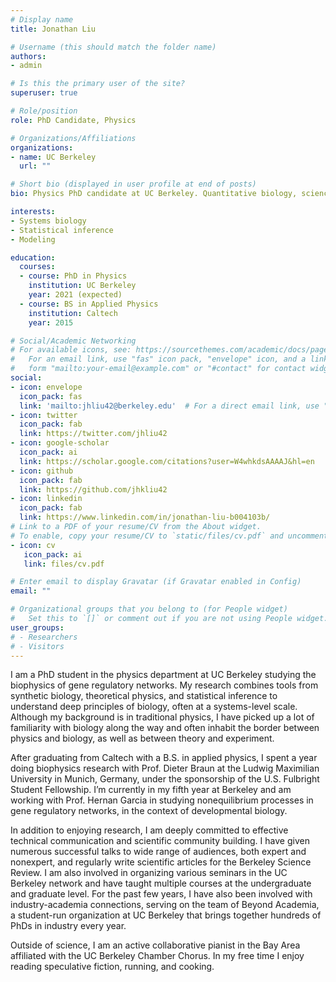 ```yaml
---
# Display name
title: Jonathan Liu

# Username (this should match the folder name)
authors:
- admin

# Is this the primary user of the site?
superuser: true

# Role/position
role: PhD Candidate, Physics

# Organizations/Affiliations
organizations:
- name: UC Berkeley
  url: ""

# Short bio (displayed in user profile at end of posts)
bio: Physics PhD candidate at UC Berkeley. Quantitative biology, science communication and community, classical music. He/him/his.

interests:
- Systems biology
- Statistical inference
- Modeling

education:
  courses:
  - course: PhD in Physics
    institution: UC Berkeley
    year: 2021 (expected)
  - course: BS in Applied Physics
    institution: Caltech
    year: 2015

# Social/Academic Networking
# For available icons, see: https://sourcethemes.com/academic/docs/page-builder/#icons
#   For an email link, use "fas" icon pack, "envelope" icon, and a link in the
#   form "mailto:your-email@example.com" or "#contact" for contact widget.
social:
- icon: envelope
  icon_pack: fas
  link: 'mailto:jhliu42@berkeley.edu'  # For a direct email link, use "mailto:test@example.org".
- icon: twitter
  icon_pack: fab
  link: https://twitter.com/jhliu42
- icon: google-scholar
  icon_pack: ai
  link: https://scholar.google.com/citations?user=W4whkdsAAAAJ&hl=en
- icon: github
  icon_pack: fab
  link: https://github.com/jhkliu42
- icon: linkedin
  icon_pack: fab
  link: https://www.linkedin.com/in/jonathan-liu-b004103b/
# Link to a PDF of your resume/CV from the About widget.
# To enable, copy your resume/CV to `static/files/cv.pdf` and uncomment the lines below.
- icon: cv
   icon_pack: ai
   link: files/cv.pdf

# Enter email to display Gravatar (if Gravatar enabled in Config)
email: ""

# Organizational groups that you belong to (for People widget)
#   Set this to `[]` or comment out if you are not using People widget.
user_groups:
# - Researchers
# - Visitors
---
```


I am a PhD student in the physics department at UC Berkeley studying the biophysics of gene regulatory networks. My research combines tools from synthetic biology, theoretical physics, and statistical inference to understand deep principles of biology, often at a systems-level scale. Although my background is in traditional physics, I have picked up a lot of familiarity with biology along the way and often inhabit the border between physics and biology, as well as between theory and experiment.

After graduating from Caltech with a B.S. in applied physics, I spent a year doing biophysics research with Prof. Dieter Braun at the Ludwig Maximilian University in Munich, Germany, under the sponsorship of the U.S. Fulbright Student Fellowship. I’m currently in my fifth year at Berkeley and am working with Prof. Hernan Garcia in studying nonequilibrium processes in gene regulatory networks, in the context of developmental biology.

In addition to enjoying research, I am deeply committed to effective technical communication and scientific community building. I have given numerous successful talks to wide range of audiences, both expert and nonexpert, and regularly write scientific articles for the Berkeley Science Review. I am also involved in organizing various seminars in the UC Berkeley network and have taught multiple courses at the undergraduate and graduate level. For the past few years, I have also been involved with industry-academia connections, serving on the team of Beyond Academia, a student-run organization at UC Berkeley that brings together hundreds of PhDs in industry every year.

Outside of science, I am an active collaborative pianist in the Bay Area affiliated with the UC Berkeley Chamber Chorus. In my free time I enjoy reading speculative fiction, running, and cooking.
